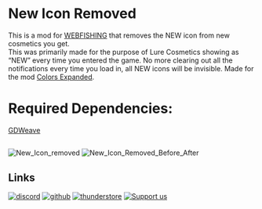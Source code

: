 # New Icon Removed

This is a mod for [WEBFISHING](https://webfishing.pro) that removes the NEW icon from new cosmetics you get.  
This was  primarily made for the purpose of Lure Cosmetics showing as “NEW” every time you entered the game. No more clearing out all the notifications every time you load in, all NEW icons will be invisible. Made for the mod [Colors Expanded](https://thunderstore.io/c/webfishing/p/GardenGals/Colors_Expanded/). 

# **Required Dependencies:**
[GDWeave](https://github.com/NotNite/GDWeave)
##
![New_Icon_removed](https://github.com/user-attachments/assets/ba31c9d2-f8b3-4533-97a2-a45d5c08beec)
![New_Icon_Removed_Before_After](https://github.com/user-attachments/assets/bea43eb7-cd4b-466a-a8da-6da028d8a0e2)

## Links  
[![discord](https://cdn.jsdelivr.net/npm/@intergrav/devins-badges@3/assets/cozy-minimal/social/discord-singular_vector.svg)](https://discord.gg/qxRVkGDjdJ) 
[![github](https://cdn.jsdelivr.net/npm/@intergrav/devins-badges@3/assets/cozy-minimal/available/github_vector.svg)](https://github.com/coolbot100s) 
[![thunderstore](https://github.com/user-attachments/assets/3e590028-72ab-4067-8733-76dab383915a)](https://thunderstore.io/c/webfishing/p/GardenGals/) 
[![Support us](https://cdn.jsdelivr.net/npm/@intergrav/devins-badges@3/assets/cozy-minimal/donate/generic-singular_vector.svg)](https://github.com/sponsors/coolbot100s)
